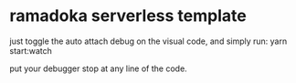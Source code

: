 # ramadoka serverless template

just toggle the auto attach debug on the visual code, and simply run:
yarn start:watch

put your debugger stop at any line of the code.
